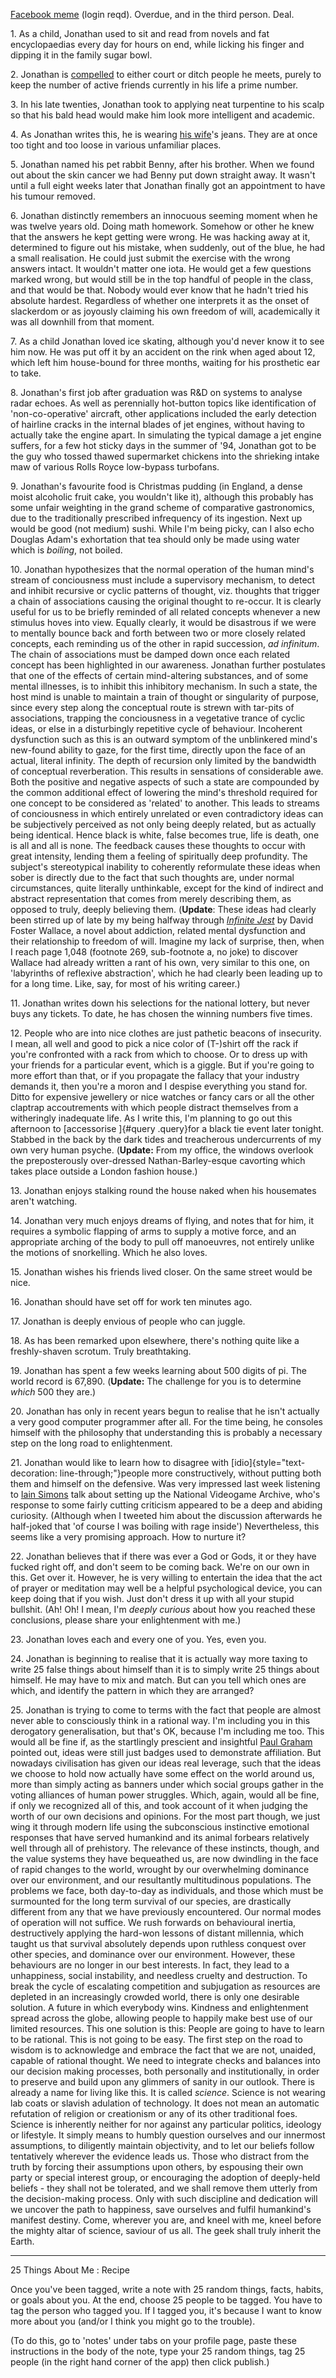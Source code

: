 <!--
.. title: 25 Things About Me
.. slug: 25-things-about-me
.. date: 2009-03-03 20:24:14-06:00
.. tags: write
.. link: 
.. description: 
.. type: text
-->


[Facebook meme](http://www.facebook.com/note.php?note_id=55945718188)
(login reqd). Overdue, and in the third person. Deal.

1\. As a child, Jonathan used to sit and read from novels and fat
encyclopaedias every day for hours on end, while licking his finger and
dipping it in the family sugar bowl.

2\. Jonathan is
[compelled](http://ebbs.english.vt.edu/exper/kcramer/anth/Pi.html) to
either court or ditch people he meets, purely to keep the number of
active friends currently in his life a prime number.

3\. In his late twenties, Jonathan took to applying neat turpentine to
his scalp so that his bald head would make him look more intelligent and
academic.

4\. As Jonathan writes this, he is wearing [his
wife](http://thesuze.com/)'s jeans. They are at once too tight and too
loose in various unfamiliar places.

5\. Jonathan named his pet rabbit Benny, after his brother. When we found
out about the skin cancer we had Benny put down straight away. It wasn't
until a full eight weeks later that Jonathan finally got an appointment
to have his tumour removed.

6\. Jonathan distinctly remembers an innocuous seeming moment when he was
twelve years old. Doing math homework. Somehow or other he knew that the
answers he kept getting were wrong. He was hacking away at it,
determined to figure out his mistake, when suddenly, out of the blue, he
had a small realisation. He could just submit the exercise with the
wrong answers intact. It wouldn't matter one iota. He would get a few
questions marked wrong, but would still be in the top handful of people
in the class, and that would be that. Nobody would ever know that he
hadn't tried his absolute hardest. Regardless of whether one interprets
it as the onset of slackerdom or as joyously claiming his own freedom of
will, academically it was all downhill from that moment.

7\. As a child Jonathan loved ice skating, although you'd never know it
to see him now. He was put off it by an accident on the rink when aged
about 12, which left him house-bound for three months, waiting for his
prosthetic ear to take.

8\. Jonathan's first job after graduation was R&D on systems to analyse
radar echoes. As well as perennially hot-button topics like
identification of 'non-co-operative' aircraft, other applications
included the early detection of hairline cracks in the internal blades
of jet engines, without having to actually take the engine apart. In
simulating the typical damage a jet engine suffers, for a few hot sticky
days in the summer of '94, Jonathan got to be the guy who tossed thawed
supermarket chickens into the shrieking intake maw of various Rolls
Royce low-bypass turbofans.

9\. Jonathan's favourite food is Christmas pudding (in England, a dense
moist alcoholic fruit cake, you wouldn't like it), although this
probably has some unfair weighting in the grand scheme of comparative
gastronomics, due to the traditionally prescribed infrequency of its
ingestion. Next up would be good (not medium) sushi. While I'm being
picky, can I also echo Douglas Adam's exhortation that tea should only
be made using water which is *boiling*, not boiled.

10\. Jonathan hypothesizes that the normal operation of the human mind's
stream of conciousness must include a supervisory mechanism, to detect
and inhibit recursive or cyclic patterns of thought, viz. thoughts that
trigger a chain of associations causing the original thought to
re-occur. It is clearly useful for us to be briefly reminded of all
related concepts whenever a new stimulus hoves into view. Equally
clearly, it would be disastrous if we were to mentally bounce back and
forth between two or more closely related concepts, each reminding us of
the other in rapid succession, *ad infinitum*. The chain of associations
must be damped down once each related concept has been highlighted in
our awareness. Jonathan further postulates that one of the effects of
certain mind-altering substances, and of some mental illnesses, is to
inhibit this inhibitory mechanism. In such a state, the host mind is
unable to maintain a train of thought or singularity of purpose, since
every step along the conceptual route is strewn with tar-pits of
associations, trapping the conciousness in a vegetative trance of cyclic
ideas, or else in a disturbingly repetitive cycle of behaviour.
Incoherent dysfunction such as this is an outward symptom of the
unblinkered mind's new-found ability to gaze, for the first time,
directly upon the face of an actual, literal infinity. The depth of
recursion only limited by the bandwidth of conceptual reverberation.
This results in sensations of considerable awe. Both the positive and
negative aspects of such a state are compounded by the common additional
effect of lowering the mind's threshold required for one concept to be
considered as 'related' to another. This leads to streams of
conciousness in which entirely unrelated or even contradictory ideas can
be subjectively perceived as not only being deeply related, but as
actually being identical. Hence black is white, false becomes true, life
is death, one is all and all is none. The feedback causes these thoughts
to occur with great intensity, lending them a feeling of spiritually
deep profundity. The subject's stereotypical inability to coherently
reformulate these ideas when sober is directly due to the fact that such
thoughts are, under normal circumstances, quite literally unthinkable,
except for the kind of indirect and abstract representation that comes
from merely describing them, as opposed to truly, deeply believing them.
(**Update**: These ideas had clearly been stirred up of late by my being
halfway through [*Infinite
Jest*](http://en.wikipedia.org/wiki/Infinite_jest) by David Foster
Wallace, a novel about addiction, related mental dysfunction and their
relationship to freedom of will. Imagine my lack of surprise, then, when
I reach page 1,048 (footnote 269, sub-footnote a, no joke) to discover
Wallace had already written a rant of his own, very similar to this one,
on 'labyrinths of reflexive abstraction', which he had clearly been
leading up to for a long time. Like, say, for most of his writing
career.)

11\. Jonathan writes down his selections for the national lottery, but
never buys any tickets. To date, he has chosen the winning numbers five
times.

12\. People who are into nice clothes are just pathetic beacons of
insecurity. I mean, all well and good to pick a nice color of (T-)shirt
off the rack if you're confronted with a rack from which to choose. Or
to dress up with your friends for a particular event, which is a giggle.
But if you're going to more effort than that, or if you propagate the
fallacy that your industry demands it, then you're a moron and I despise
everything you stand for. Ditto for expensive jewellery or nice watches
or fancy cars or all the other claptrap accoutrements with which people
distract themselves from a witheringly inadequate life. As I write this,
I'm planning to go out this afternoon to [accessorise ]{#query
.query}for a black tie event later tonight. Stabbed in the back by the
dark tides and treacherous undercurrents of my own very human psyche.
(**Update:** From my office, the windows overlook the preposterously
over-dressed Nathan-Barley-esque cavorting which takes place outside a
London fashion house.)

13\. Jonathan enjoys stalking round the house naked when his housemates
aren't watching.

14\. Jonathan very much enjoys dreams of flying, and notes that for him,
it requires a symbolic flapping of arms to supply a motive force, and an
appropriate arching of the body to pull off manoeuvres, not entirely
unlike the motions of snorkelling. Which he also loves.

15\. Jonathan wishes his friends lived closer. On the same street would
be nice.

16\. Jonathan should have set off for work ten minutes ago.

17\. Jonathan is deeply envious of people who can juggle.

18\. As has been remarked upon elsewhere, there's nothing quite like a
freshly-shaven scrotum. Truly breathtaking.

19\. Jonathan has spent a few weeks learning about 500 digits of pi. The
world record is 67,890. (**Update:** The challenge for you is to
determine *which* 500 they are.)

20\. Jonathan has only in recent years begun to realise that he isn't
actually a very good computer programmer after all. For the time being,
he consoles himself with the philosophy that understanding this is
probably a necessary step on the long road to enlightenment.

21\. Jonathan would like to learn how to disagree with
[idio]{style="text-decoration: line-through;"}people more
constructively, without putting both them and himself on the defensive.
Was very impressed last week listening to [Iain
Simons](http://iainsimons.com/2009/02/bafta-geeknight-2/) talk about
setting up the National Videogame Archive, who's response to some fairly
cutting criticism appeared to be a deep and abiding curiosity. (Although
when I tweeted him about the discussion afterwards he half-joked that
'of course I was boiling with rage inside') Nevertheless, this seems
like a very promising approach. How to nurture it?

22\. Jonathan believes that if there was ever a God or Gods, it or they
have fucked right off, and don't seem to be coming back. We're on our
own in this. Get over it. However, he is very willing to entertain the
idea that the act of prayer or meditation may well be a helpful
psychological device, you can keep doing that if you wish. Just don't
dress it up with all your stupid bullshit. (Ah! Oh! I mean, I'm *deeply
curious* about how you reached these conclusions, please share your
enlightenment with me.)

23\. Jonathan loves each and every one of you. Yes, even you.

24\. Jonathan is beginning to realise that it is actually way more taxing
to write 25 false things about himself than it is to simply write 25
things about himself. He may have to mix and match. But can you tell
which ones are which, and identify the pattern in which they are
arranged?

25\. Jonathan is trying to come to terms with the fact that people are
almost never able to consciously think in a rational way. I'm including
you in this derogatory generalisation, but that's OK, because I'm
including me too. This would all be fine if, as the startlingly
prescient and insightful [Paul
Graham](http://www.paulgraham.com/convergence.html) pointed out, ideas
were still just badges used to demonstrate affiliation. But nowadays
civilisation has given our ideas real leverage, such that the ideas we
choose to hold now actually have some effect on the world around us,
more than simply acting as banners under which social groups gather in
the voting alliances of human power struggles. Which, again, would all
be fine, if only we recognized all of this, and took account of it when
judging the worth of our own decisions and opinions. For the most part
though, we just wing it through modern life using the subconscious
instinctive emotional responses that have served humankind and its
animal forbears relatively well through all of prehistory. The relevance
of these instincts, though, and the value systems they have bequeathed
us, are now dwindling in the face of rapid changes to the world, wrought
by our overwhelming dominance over our environment, and our resultantly
multitudinous populations. The problems we face, both day-to-day as
individuals, and those which must be surmounted for the long term
survival of our species, are drastically different from any that we have
previously encountered. Our normal modes of operation will not suffice.
We rush forwards on behavioural inertia, destructively applying the
hard-won lessons of distant millennia, which taught us that survival
absolutely depends upon ruthless conquest over other species, and
dominance over our environment. However, these behaviours are no longer
in our best interests. In fact, they lead to a unhappiness, social
instability, and needless cruelty and destruction. To break the cycle of
escalating competition and subjugation as resources are depleted in an
increasingly crowded world, there is only one desirable solution. A
future in which everybody wins. Kindness and enlightenment spread across
the globe, allowing people to happily make best use of our limited
resources. This one solution is this: People are going to have to learn
to be rational. This is not going to be easy. The first step on the road
to wisdom is to acknowledge and embrace the fact that we are not,
unaided, capable of rational thought. We need to integrate checks and
balances into our decision making processes, both personally and
institutionally, in order to preserve and build upon any glimmers of
sanity in our outlook. There is already a name for living like this. It
is called *science*. Science is not wearing lab coats or slavish
adulation of technology. It does not mean an automatic refutation of
religion or creationism or any of its other traditional foes. Science is
inherently neither for nor against any particular politics, ideology or
lifestyle. It simply means to humbly question ourselves and our
innermost assumptions, to diligently maintain objectivity, and to let
our beliefs follow tentatively wherever the evidence leads us. Those who
distract from the truth by forcing their assumptions upon others, by
espousing their own party or special interest group, or encouraging the
adoption of deeply-held beliefs - they shall not be tolerated, and we
shall remove them utterly from the decision-making process. Only with
such discipline and dedication will we uncover the path to happiness,
save ourselves and fulfil humankind's manifest destiny. Come, wherever
you are, and kneel with me, kneel before the mighty altar of science,
saviour of us all. The geek shall truly inherit the Earth.

---

25 Things About Me : Recipe

Once you've been tagged, write a note with 25 random things, facts,
habits, or goals about you. At the end, choose 25 people to be tagged.
You have to tag the person who tagged you. If I tagged you, it's because
I want to know more about you (and/or I think you might go to the
trouble).

(To do this, go to 'notes' under tabs on your profile page, paste
these instructions in the body of the note, type your 25 random things,
tag 25 people (in the right hand corner of the app) then click publish.)